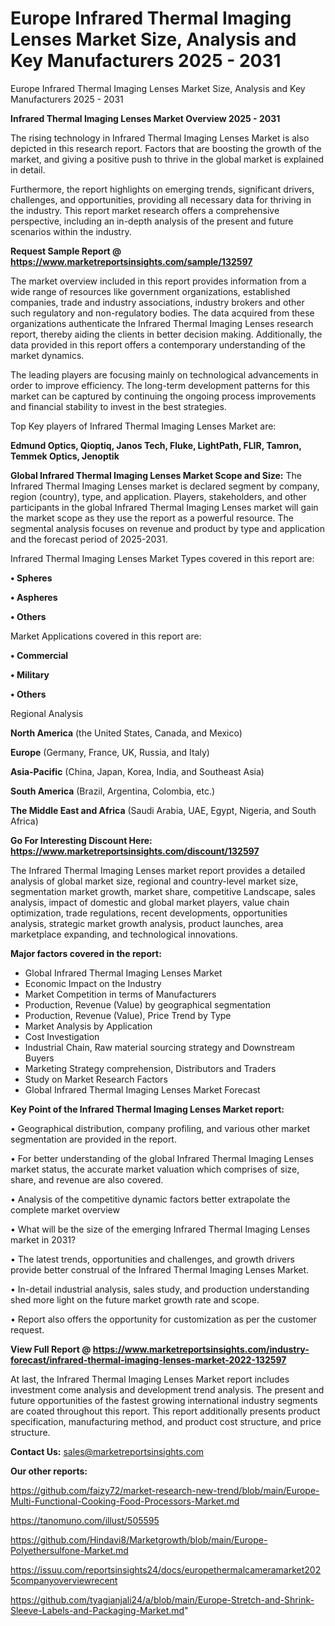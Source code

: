 # Europe Infrared Thermal Imaging Lenses Market Size, Analysis and Key Manufacturers 2025 - 2031
Europe Infrared Thermal Imaging Lenses Market Size, Analysis and Key Manufacturers 2025 - 2031

<Strong> Infrared Thermal Imaging Lenses Market Overview 2025 - 2031</strong>

The rising technology in Infrared Thermal Imaging Lenses Market is also depicted in this research report. Factors that are boosting the growth of the market, and giving a positive push to thrive in the global market is explained in detail.

Furthermore, the report highlights on emerging trends, significant drivers, challenges, and opportunities, providing all necessary data for thriving in the industry. This report market research offers a comprehensive perspective, including an in-depth analysis of the present and future scenarios within the industry.

<strong>Request Sample Report @ <a href=https://www.marketreportsinsights.com/sample/132597>https://www.marketreportsinsights.com/sample/132597</a></strong>

The market overview included in this report provides information from a wide range of resources like government organizations, established companies, trade and industry associations, industry brokers and other such regulatory and non-regulatory bodies. The data acquired from these organizations authenticate the Infrared Thermal Imaging Lenses research report, thereby aiding the clients in better decision making. Additionally, the data provided in this report offers a contemporary understanding of the market dynamics.

The leading players are focusing mainly on technological advancements in order to improve efficiency. The long-term development patterns for this market can be captured by continuing the ongoing process improvements and financial stability to invest in the best strategies.

Top Key players of Infrared Thermal Imaging Lenses Market are:

<strong>Edmund Optics, Qioptiq, Janos Tech, Fluke, LightPath, FLIR, Tamron, Temmek Optics, Jenoptik</strong>

<strong><b>Global Infrared Thermal Imaging Lenses Market Scope and Size:</b></strong>
The Infrared Thermal Imaging Lenses market is declared segment by company, region (country), type, and application. Players, stakeholders, and other participants in the global Infrared Thermal Imaging Lenses market will gain the market scope as they use the report as a powerful resource. The segmental analysis focuses on revenue and product by type and application and the forecast period of 2025-2031.

Infrared Thermal Imaging Lenses Market Types covered in this report are:

<strong>• Spheres

• Aspheres

• Others</strong>

Market Applications covered in this report are:

<strong>• Commercial

• Military

• Others</strong> 

Regional Analysis

<strong>North America</strong> (the United States, Canada, and Mexico)

<strong>Europe</strong> (Germany, France, UK, Russia, and Italy)

<strong>Asia-Pacific</strong> (China, Japan, Korea, India, and Southeast Asia)

<strong>South America</strong> (Brazil, Argentina, Colombia, etc.)

<strong>The Middle East and Africa</strong> (Saudi Arabia, UAE, Egypt, Nigeria, and South Africa)

<strong>Go For Interesting Discount Here: <a href=https://www.marketreportsinsights.com/discount/132597>https://www.marketreportsinsights.com/discount/132597</a></strong>

The Infrared Thermal Imaging Lenses market report provides a detailed analysis of global market size, regional and country-level market size, segmentation market growth, market share, competitive Landscape, sales analysis, impact of domestic and global market players, value chain optimization, trade regulations, recent developments, opportunities analysis, strategic market growth analysis, product launches, area marketplace expanding, and technological innovations.

<strong><b>Major factors covered in the report:</b></strong>
<ul>
  <li>Global Infrared Thermal Imaging Lenses Market </li>
  <li>Economic Impact on the Industry</li>
  <li>Market Competition in terms of Manufacturers</li>
  <li>Production, Revenue (Value) by geographical segmentation</li>
  <li>Production, Revenue (Value), Price Trend by Type</li>
  <li>Market Analysis by Application</li>
  <li>Cost Investigation</li>
  <li>Industrial Chain, Raw material sourcing strategy and Downstream Buyers</li>
  <li>Marketing Strategy comprehension, Distributors and Traders</li>
  <li>Study on Market Research Factors</li>
  <li>Global Infrared Thermal Imaging Lenses Market Forecast</li>
</ul>

<strong><b>Key Point of the Infrared Thermal Imaging Lenses Market report:</b></strong>

• Geographical distribution, company profiling, and various other market segmentation are provided in the report.

• For better understanding of the global Infrared Thermal Imaging Lenses market status, the accurate market valuation which comprises of size, share, and revenue are also covered.

• Analysis of the competitive dynamic factors better extrapolate the complete market overview

• What will be the size of the emerging Infrared Thermal Imaging Lenses market in 2031?

• The latest trends, opportunities and challenges, and growth drivers provide better construal of the Infrared Thermal Imaging Lenses Market.

• In-detail industrial analysis, sales study, and production understanding shed more light on the future market growth rate and scope.

• Report also offers the opportunity for customization as per the customer request.

<strong><b>View Full Report @ <a href=https://www.marketreportsinsights.com/industry-forecast/infrared-thermal-imaging-lenses-market-2022-132597>https://www.marketreportsinsights.com/industry-forecast/infrared-thermal-imaging-lenses-market-2022-132597</a></b></strong>


At last, the Infrared Thermal Imaging Lenses Market report includes investment come analysis and development trend analysis. The present and future opportunities of the fastest growing international industry segments are coated throughout this report. This report additionally presents product specification, manufacturing method, and product cost structure, and price structure.

<strong>Contact Us:</strong>
sales@marketreportsinsights.com

<strong>Our other reports:</strong>

<a href=https://github.com/faizy72/market-research-new-trend/blob/main/Europe-Multi-Functional-Cooking-Food-Processors-Market.md>https://github.com/faizy72/market-research-new-trend/blob/main/Europe-Multi-Functional-Cooking-Food-Processors-Market.md</a>

<a href=https://tanomuno.com/illust/505595>https://tanomuno.com/illust/505595</a>

<a href=https://github.com/Hindavi8/Marketgrowth/blob/main/Europe-Polyethersulfone-Market.md>https://github.com/Hindavi8/Marketgrowth/blob/main/Europe-Polyethersulfone-Market.md</a>

<a href=https://issuu.com/reportsinsights24/docs/europethermalcameramarket2025companyoverviewrecent>https://issuu.com/reportsinsights24/docs/europethermalcameramarket2025companyoverviewrecent</a>

<a href=https://github.com/tyagianjali24/a/blob/main/Europe-Stretch-and-Shrink-Sleeve-Labels-and-Packaging-Market.md>https://github.com/tyagianjali24/a/blob/main/Europe-Stretch-and-Shrink-Sleeve-Labels-and-Packaging-Market.md</a>"
